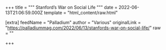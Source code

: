 
+++
title = """
Stanford’s War on Social Life
"""
date = 2022-06-13T21:06:59.000Z
template = "html_content/raw.html"

[extra]
feedName = "Palladium"
author = "Various"
originalLink = "https://palladiummag.com/2022/06/13/stanfords-war-on-social-life/"
raw = ""

+++

